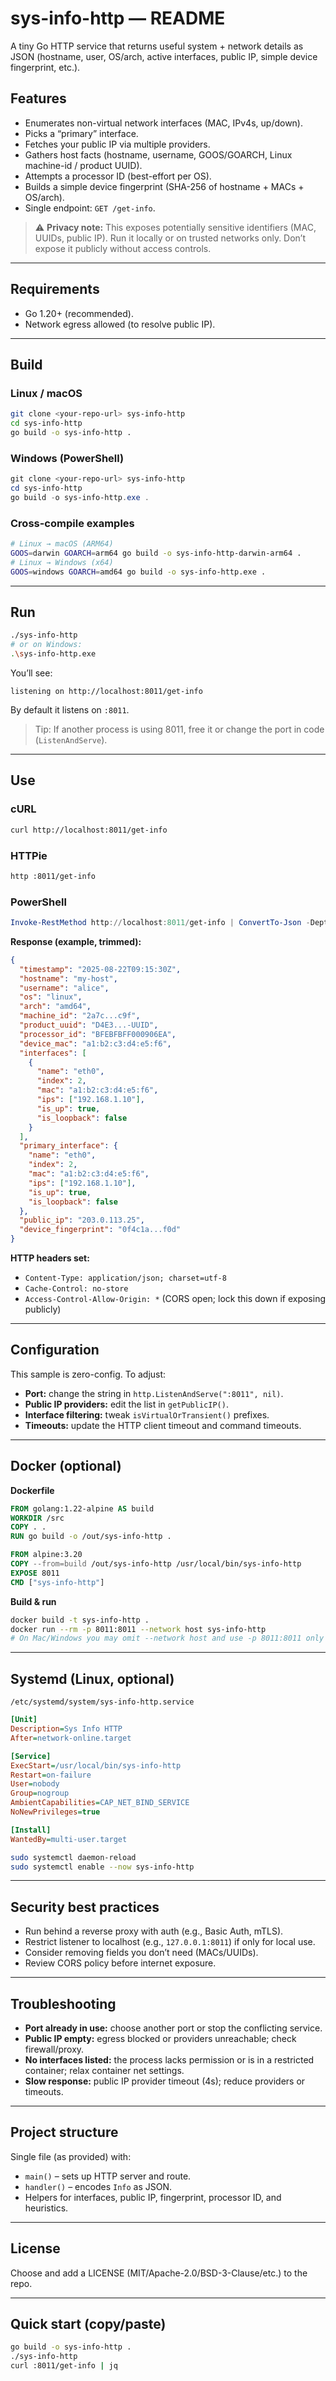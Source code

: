 # sys-info-http — README

A tiny Go HTTP service that returns useful system + network details as JSON (hostname, user, OS/arch, active interfaces, public IP, simple device fingerprint, etc.).

## Features

* Enumerates non-virtual network interfaces (MAC, IPv4s, up/down).
* Picks a “primary” interface.
* Fetches your public IP via multiple providers.
* Gathers host facts (hostname, username, GOOS/GOARCH, Linux machine-id / product UUID).
* Attempts a processor ID (best-effort per OS).
* Builds a simple device fingerprint (SHA-256 of hostname + MACs + OS/arch).
* Single endpoint: `GET /get-info`.

> ⚠️ **Privacy note:** This exposes potentially sensitive identifiers (MAC, UUIDs, public IP). Run it locally or on trusted networks only. Don’t expose it publicly without access controls.

---

## Requirements

* Go 1.20+ (recommended).
* Network egress allowed (to resolve public IP).

---

## Build

### Linux / macOS

```bash
git clone <your-repo-url> sys-info-http
cd sys-info-http
go build -o sys-info-http .
```

### Windows (PowerShell)

```powershell
git clone <your-repo-url> sys-info-http
cd sys-info-http
go build -o sys-info-http.exe .
```

### Cross-compile examples

```bash
# Linux → macOS (ARM64)
GOOS=darwin GOARCH=arm64 go build -o sys-info-http-darwin-arm64 .
# Linux → Windows (x64)
GOOS=windows GOARCH=amd64 go build -o sys-info-http.exe .
```

---

## Run

```bash
./sys-info-http
# or on Windows:
.\sys-info-http.exe
```

You’ll see:

```
listening on http://localhost:8011/get-info
```

By default it listens on `:8011`.

> Tip: If another process is using 8011, free it or change the port in code (`ListenAndServe`).

---

## Use

### cURL

```bash
curl http://localhost:8011/get-info
```

### HTTPie

```bash
http :8011/get-info
```

### PowerShell

```powershell
Invoke-RestMethod http://localhost:8011/get-info | ConvertTo-Json -Depth 5
```

**Response (example, trimmed):**

```json
{
  "timestamp": "2025-08-22T09:15:30Z",
  "hostname": "my-host",
  "username": "alice",
  "os": "linux",
  "arch": "amd64",
  "machine_id": "2a7c...c9f",
  "product_uuid": "D4E3...-UUID",
  "processor_id": "BFEBFBFF000906EA",
  "device_mac": "a1:b2:c3:d4:e5:f6",
  "interfaces": [
    {
      "name": "eth0",
      "index": 2,
      "mac": "a1:b2:c3:d4:e5:f6",
      "ips": ["192.168.1.10"],
      "is_up": true,
      "is_loopback": false
    }
  ],
  "primary_interface": {
    "name": "eth0",
    "index": 2,
    "mac": "a1:b2:c3:d4:e5:f6",
    "ips": ["192.168.1.10"],
    "is_up": true,
    "is_loopback": false
  },
  "public_ip": "203.0.113.25",
  "device_fingerprint": "0f4c1a...f0d"
}
```

**HTTP headers set:**

* `Content-Type: application/json; charset=utf-8`
* `Cache-Control: no-store`
* `Access-Control-Allow-Origin: *` (CORS open; lock this down if exposing publicly)

---

## Configuration

This sample is zero-config. To adjust:

* **Port:** change the string in `http.ListenAndServe(":8011", nil)`.
* **Public IP providers:** edit the list in `getPublicIP()`.
* **Interface filtering:** tweak `isVirtualOrTransient()` prefixes.
* **Timeouts:** update the HTTP client timeout and command timeouts.

---

## Docker (optional)

**Dockerfile**

```dockerfile
FROM golang:1.22-alpine AS build
WORKDIR /src
COPY . .
RUN go build -o /out/sys-info-http .

FROM alpine:3.20
COPY --from=build /out/sys-info-http /usr/local/bin/sys-info-http
EXPOSE 8011
CMD ["sys-info-http"]
```

**Build & run**

```bash
docker build -t sys-info-http .
docker run --rm -p 8011:8011 --network host sys-info-http
# On Mac/Windows you may omit --network host and use -p 8011:8011 only
```

---

## Systemd (Linux, optional)

`/etc/systemd/system/sys-info-http.service`

```ini
[Unit]
Description=Sys Info HTTP
After=network-online.target

[Service]
ExecStart=/usr/local/bin/sys-info-http
Restart=on-failure
User=nobody
Group=nogroup
AmbientCapabilities=CAP_NET_BIND_SERVICE
NoNewPrivileges=true

[Install]
WantedBy=multi-user.target
```

```bash
sudo systemctl daemon-reload
sudo systemctl enable --now sys-info-http
```

---

## Security best practices

* Run behind a reverse proxy with auth (e.g., Basic Auth, mTLS).
* Restrict listener to localhost (e.g., `127.0.0.1:8011`) if only for local use.
* Consider removing fields you don’t need (MACs/UUIDs).
* Review CORS policy before internet exposure.

---

## Troubleshooting

* **Port already in use:** choose another port or stop the conflicting service.
* **Public IP empty:** egress blocked or providers unreachable; check firewall/proxy.
* **No interfaces listed:** the process lacks permission or is in a restricted container; relax container net settings.
* **Slow response:** public IP provider timeout (4s); reduce providers or timeouts.

---

## Project structure

Single file (as provided) with:

* `main()` – sets up HTTP server and route.
* `handler()` – encodes `Info` as JSON.
* Helpers for interfaces, public IP, fingerprint, processor ID, and heuristics.

---

## License

Choose and add a LICENSE (MIT/Apache-2.0/BSD-3-Clause/etc.) to the repo.

---

## Quick start (copy/paste)

```bash
go build -o sys-info-http .
./sys-info-http
curl :8011/get-info | jq
```
